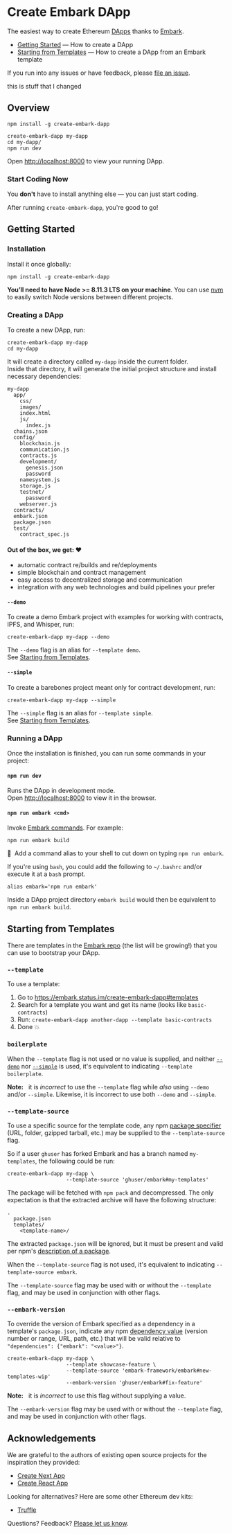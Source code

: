 # Create Embark DApp

The easiest way to create Ethereum [DApps](https://en.wikipedia.org/wiki/Decentralized_application) thanks to [Embark](https://embark.status.im/).

- [Getting Started](#getting-started) — How to create a DApp
- [Starting from Templates](#starting-from-templates) — How to create a DApp from an Embark template

If you run into any issues or have feedback, please [file an issue](https://github.com/michaelsbradleyjr/create-embark-dapp/issues/new).

this is stuff that I changed

## Overview

```shell
npm install -g create-embark-dapp

create-embark-dapp my-dapp
cd my-dapp/
npm run dev
```

Open [http://localhost:8000](http://localhost:8000) to view your running DApp.
<!--
<img width="600" alt="Create Embark DApp running in terminal" src="https://cloud.githubusercontent.com/assets/1026125/25556236/0ac91ca6-2cae-11e7-87ae-bb7974285063.png" />

<img width="600" alt="Create Embark DApp running in terminal" src="https://cloud.githubusercontent.com/assets/1026125/25556240/111fc3b6-2cae-11e7-84b6-961de4fd27f9.png" />
-->
### Start Coding Now

You **don't** have to install anything else &mdash; you can just start coding.

After running `create-embark-dapp`, you're good to go!

## Getting Started

### Installation

Install it once globally:

```shell
npm install -g create-embark-dapp
```

**You’ll need to have Node >= 8.11.3 LTS on your machine**. You can use [nvm](https://github.com/creationix/nvm#usage) to easily switch Node versions between different projects.

### Creating a DApp

To create a new DApp, run:

```shell
create-embark-dapp my-dapp
cd my-dapp
```

It will create a directory called `my-dapp` inside the current folder.<br>
Inside that directory, it will generate the initial project structure and install necessary dependencies:

```
my-dapp
  app/
    css/
    images/
    index.html
    js/
      index.js
  chains.json
  config/
    blockchain.js
    communication.js
    contracts.js
    development/
      genesis.json
      password
    namesystem.js
    storage.js
    testnet/
      password
    webserver.js
  contracts/
  embark.json
  package.json
  test/
    contract_spec.js
```

#### Out of the box, we get: :heart:

- automatic contract re/builds and re/deployments
- simple blockchain and contract management
- easy access to decentralized storage and communication
- integration with any web technologies and build pipelines your prefer

#### `--demo`

To create a demo Embark project with examples for working with contracts, IPFS, and Whisper, run:

```shell
create-embark-dapp my-dapp --demo
```

The `--demo` flag is an alias for `--template demo`.<br>
See [Starting from Templates](#starting-from-templates).

#### `--simple`

To create a barebones project meant only for contract development, run:

```shell
create-embark-dapp my-dapp --simple
```

The `--simple` flag is an alias for `--template simple`.<br>
See [Starting from Templates](#starting-from-templates).

### Running a DApp

Once the installation is finished, you can run some commands in your project:

#### `npm run dev`

Runs the DApp in development mode.<br>
Open [http://localhost:8000](http://localhost:8000) to view it in the browser.

#### `npm run embark <cmd>`

Invoke [Embark commands](https://embark.status.im/docs/embark_commands.html). For example:

``` shell
npm run embark build
```

:tada:&nbsp; Add a command alias to your shell to cut down on typing `npm run embark`.

If you're using `bash`, you could add the following to `~/.bashrc` and/or execute it at a `bash` prompt.

``` shell
alias embark='npm run embark'
```

Inside a DApp project directory `embark build` would then be equivalent to `npm run embark build`.

## Starting from Templates

There are templates in the [Embark repo](https://github.com/embark-framework/embark/tree/develop/templates/) (the list will be growing!) that you can use to bootstrap your DApp.

### `--template`

To use a template:

1.  Go to https://embark.status.im/create-embark-dapp#templates
2.  Search for a template you want and get its name (looks like `basic-contracts`)
3.  Run: `create-embark-dapp another-dapp --template basic-contracts`
4.  Done 💥

### `boilerplate`

When the `--template` flag is not used or no value is supplied, and neither [`--demo`](#--demo) nor [`--simple`](#--simple) is used, it's equivalent to indicating `--template boilerplate`.

**Note:** &nbsp; it is *incorrect* to use the `--template` flag while *also* using `--demo` and/or `--simple`. Likewise, it is incorrect to use both `--demo` and `--simple`.

### `--template-source`

To use a specific source for the template code, any npm [package specifier](https://docs.npmjs.com/cli/install#description) (URL, folder, gzipped tarball, etc.) may be supplied to the `--template-source` flag.

So if a user `ghuser` has forked Embark and has a branch named `my-templates`, the following could be run:

```shell
create-embark-dapp my-dapp \
                   --template-source 'ghuser/embark#my-templates'
```

The package will be fetched with `npm pack` and decompressed. The only expectation is that the extracted archive will have the following structure:

```
.
  package.json
  templates/
    <template-name>/
```

The extracted `package.json` will be ignored, but it must be present and valid per npm's [description of a package](https://docs.npmjs.com/cli/install#description).

When the `--template-source` flag is not used, it's equivalent to indicating `--template-source embark`.

The `--template-source` flag may be used with or without the `--template` flag, and may be used in conjunction with other flags.

### `--embark-version`

To override the version of Embark specified as a dependency in a template's `package.json`, indicate any npm [dependency value](https://docs.npmjs.com/files/package.json#dependencies) (version number or range, URL, path, etc.) that will be valid relative to `"dependencies": {"embark": "<value>"}`.

```shell
create-embark-dapp my-dapp \
                   --template showcase-feature \
                   --template-source 'embark-framework/embark#new-templates-wip'
                   --embark-version 'ghuser/embark#fix-feature'
```

**Note:** &nbsp; it is *incorrect* to use this flag without supplying a value.

The `--embark-version` flag may be used with or without the `--template` flag, and may be used in conjunction with other flags.

## Acknowledgements

We are grateful to the authors of existing open source projects for the inspiration they provided:

- [Create Next App](https://github.com/segmentio/create-next-app)
- [Create React App](https://github.com/facebook/create-react-app)

Looking for alternatives? Here are some other Ethereum dev kits:

- [Truffle](https://github.com/trufflesuite/truffle)

Questions? Feedback? [Please let us know](https://github.com/michaelsbradleyjr/create-embark-dapp/issues/new).
